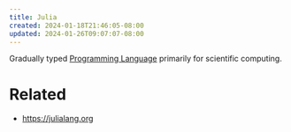 ```yaml
---
title: Julia
created: 2024-01-18T21:46:05-08:00
updated: 2024-01-26T09:07:07-08:00
---
```


Gradually typed [Programming Language](Programming%20Language.md) primarily for scientific computing.

# Related

* https://julialang.org
